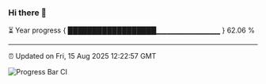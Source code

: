 ### Hi there 👋

⏳ Year progress { ██████████████████▁▁▁▁▁▁▁▁▁▁▁▁ } 62.06 %

---

⏰ Updated on Fri, 15 Aug 2025 12:22:57 GMT

![Progress Bar CI](https://github.com/Shyam-Makwana/GitHub-Actions-Demo/workflows/Progress%20Bar%20CI/badge.svg)
